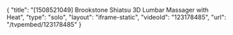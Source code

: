 {
    "title": "[1508521049] Brookstone Shiatsu 3D Lumbar Massager with Heat",
    "type": "solo",
    "layout": "iframe-static",
    "videoId": "123178485",
    "url": "\/tvpembed\/123178485"
}